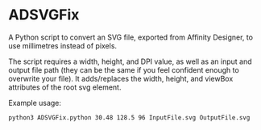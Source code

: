 # ADSVGFix

A Python script to convert an SVG file, exported from Affinity Designer, to use millimetres instead of pixels.

The script requires a width, height, and DPI value, as well as an input and output file path (they can be the same if you feel confident enough to overwrite your file). It adds/replaces the width, height, and viewBox attributes of the root svg element.

Example usage:

`python3 ADSVGFix.python 30.48 128.5 96 InputFile.svg OutputFile.svg`
